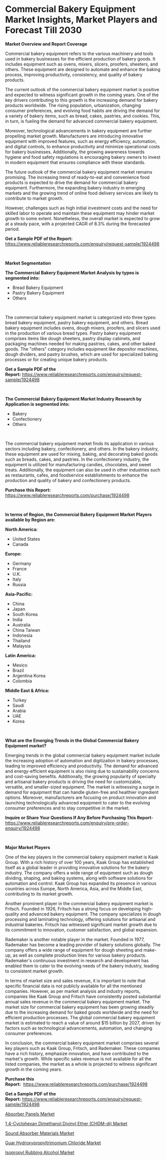 <p><h1>Commercial Bakery Equipment Market Insights, Market Players and Forecast Till 2030</h1></p><p><strong>Market Overview and Report Coverage</strong></p>
<p><p>Commercial bakery equipment refers to the various machinery and tools used in bakery businesses for the efficient production of bakery goods. It includes equipment such as ovens, mixers, slicers, proofers, sheeters, and others. These equipment are designed to automate and enhance the baking process, improving productivity, consistency, and quality of bakery products.</p><p>The current outlook of the commercial bakery equipment market is positive and expected to witness significant growth in the coming years. One of the key drivers contributing to this growth is the increasing demand for bakery products worldwide. The rising population, urbanization, changing consumer preferences, and evolving food habits are driving the demand for a variety of bakery items, such as bread, cakes, pastries, and cookies. This, in turn, is fueling the demand for advanced commercial bakery equipment.</p><p>Moreover, technological advancements in bakery equipment are further propelling market growth. Manufacturers are introducing innovative equipment with improved features, such as energy efficiency, automation, and digital controls, to enhance productivity and minimize operational costs for bakery businesses. Additionally, the growing awareness towards hygiene and food safety regulations is encouraging bakery owners to invest in modern equipment that ensures compliance with these standards.</p><p>The future outlook of the commercial bakery equipment market remains promising. The increasing trend of ready-to-eat and convenience food products is expected to drive the demand for commercial bakery equipment. Furthermore, the expanding bakery industry in emerging markets and the growing trend of online food delivery services are likely to contribute to market growth.</p><p>However, challenges such as high initial investment costs and the need for skilled labor to operate and maintain these equipment may hinder market growth to some extent. Nonetheless, the overall market is expected to grow at a steady pace, with a projected CAGR of 8.3% during the forecasted period.</p></p>
<p><strong>Get a Sample PDF of the Report:</strong> <a href="https://www.reliableresearchreports.com/enquiry/request-sample/1924498">https://www.reliableresearchreports.com/enquiry/request-sample/1924498</a></p>
<p>&nbsp;</p>
<p><strong>Market Segmentation</strong></p>
<p><strong>The Commercial Bakery Equipment Market Analysis by types is segmented into:</strong></p>
<p><ul><li>Bread Bakery Equipment</li><li>Pastry Bakery Equipment</li><li>Others</li></ul></p>
<p>&nbsp;</p>
<p><p>The commercial bakery equipment market is categorized into three types: bread bakery equipment, pastry bakery equipment, and others. Bread bakery equipment includes ovens, dough mixers, proofers, and slicers used in the production of various bread types. Pastry bakery equipment comprises items like dough sheeters, pastry display cabinets, and packaging machines needed for making pastries, cakes, and other baked goods. The "others" category includes equipment like depositor machines, dough dividers, and pastry brushes, which are used for specialized baking processes or for creating unique bakery products.</p></p>
<p><strong>Get a Sample PDF of the Report:</strong>&nbsp;<a href="https://www.reliableresearchreports.com/enquiry/request-sample/1924498">https://www.reliableresearchreports.com/enquiry/request-sample/1924498</a></p>
<p>&nbsp;</p>
<p><strong>The Commercial Bakery Equipment Market Industry Research by Application is segmented into:</strong></p>
<p><ul><li>Bakery</li><li>Confectionery</li><li>Others</li></ul></p>
<p>&nbsp;</p>
<p><p>The commercial bakery equipment market finds its application in various sectors including bakery, confectionery, and others. In the bakery industry, these equipment are used for mixing, baking, and decorating baked goods such as breads, cakes, and pastries. In the confectionery industry, the equipment is utilized for manufacturing candies, chocolates, and sweet treats. Additionally, the equipment can also be used in other industries such as restaurants, cafes, and foodservice establishments to enhance the production and quality of bakery and confectionery products.</p></p>
<p><strong>Purchase this Report:</strong>&nbsp; <a href="https://www.reliableresearchreports.com/purchase/1924498">https://www.reliableresearchreports.com/purchase/1924498</a></p>
<p>&nbsp;</p>
<p><strong>In terms of Region, the Commercial Bakery Equipment Market Players available by Region are:</strong></p>
<p>
    <p> <strong> North America: </strong>
        <ul>
            <li>United States</li>
            <li>Canada</li>
        </ul>
        </p> 
    <p> <strong> Europe: </strong>
        <ul>
            <li>Germany</li>
            <li>France</li>
            <li>U.K.</li>
            <li>Italy</li>
            <li>Russia</li>
        </ul>
        </p> 
    <p> <strong> Asia-Pacific: </strong>
        <ul>
            <li>China</li>
            <li>Japan</li>
            <li>South Korea</li>
            <li>India</li>
            <li>Australia</li>
            <li>China Taiwan</li>
            <li>Indonesia</li>
            <li>Thailand</li>
            <li>Malaysia</li>
        </ul>
        </p> 
    <p> <strong> Latin America: </strong>
        <ul>
            <li>Mexico</li>
            <li>Brazil</li>
            <li>Argentina Korea</li>
            <li>Colombia</li>
        </ul>
        </p> 
    <p> <strong> Middle East & Africa: </strong>
        <ul>
            <li>Turkey</li>
            <li>Saudi</li>
            <li>Arabia</li>
            <li>UAE</li>
            <li>Korea</li>
        </ul>
    </p>
    </p>
<p>&nbsp;</p>
<p><strong>What are the Emerging Trends in the Global Commercial Bakery Equipment market?</strong></p>
<p><p>Emerging trends in the global commercial bakery equipment market include the increasing adoption of automation and digitization in bakery processes, leading to improved efficiency and productivity. The demand for advanced and energy-efficient equipment is also rising due to sustainability concerns and cost-saving benefits. Additionally, the growing popularity of specialty and artisanal bakery products is driving the need for customizable, versatile, and smaller-sized equipment. The market is witnessing a surge in demand for equipment that can handle gluten-free and healthier ingredient options. Moreover, manufacturers are focusing on product innovation and launching technologically advanced equipment to cater to the evolving consumer preferences and to stay competitive in the market.</p></p>
<p><strong>Inquire or Share Your Questions If Any Before Purchasing This Report</strong>- <a href="https://www.reliableresearchreports.com/enquiry/pre-order-enquiry/1924498">https://www.reliableresearchreports.com/enquiry/pre-order-enquiry/1924498</a></p>
<p>&nbsp;</p>
<p><strong>Major Market Players</strong></p>
<p><p>One of the key players in the commercial bakery equipment market is Kaak Group. With a rich history of over 100 years, Kaak Group has established itself as a global leader in providing innovative solutions for the bakery industry. The company offers a wide range of equipment such as dough dividing, shaping, and baking systems, along with software solutions for automation and control. Kaak Group has expanded its presence in various countries across Europe, North America, Asia, and the Middle East, contributing to its market growth.</p><p>Another prominent player in the commercial bakery equipment market is Fritsch. Founded in 1926, Fritsch has a strong focus on developing high-quality and advanced bakery equipment. The company specializes in dough processing and laminating technology, offering solutions for artisanal and industrial bakeries. Fritsch has witnessed significant market growth due to its commitment to innovation, customer satisfaction, and global expansion.</p><p>Rademaker is another notable player in the market. Founded in 1977, Rademaker has become a leading provider of bakery solutions globally. The company offers a wide range of equipment for dough sheeting and make-up, as well as complete production lines for various bakery products. Rademaker's continuous investment in research and development has enabled them to cater to the evolving needs of the bakery industry, leading to consistent market growth.</p><p>In terms of market size and sales revenue, it is important to note that specific financial data is not publicly available for all the mentioned companies. However, as per market analysis and industry reports, companies like Kaak Group and Fritsch have consistently posted substantial annual sales revenue in the commercial bakery equipment market. The market size for commercial bakery equipment has been growing steadily due to the increasing demand for baked goods worldwide and the need for efficient production processes. The global commercial bakery equipment market is estimated to reach a value of around $15 billion by 2027, driven by factors such as technological advancements, automation, and changing consumer preferences.</p><p>In conclusion, the commercial bakery equipment market comprises several key players such as Kaak Group, Fritsch, and Rademaker. These companies have a rich history, emphasize innovation, and have contributed to the market's growth. While specific sales revenue is not available for all the listed companies, the market as a whole is projected to witness significant growth in the coming years.</p></p>
<p><strong>Purchase this Report:</strong>&nbsp;&nbsp;<a href="https://www.reliableresearchreports.com/purchase/1924498">https://www.reliableresearchreports.com/purchase/1924498</a></p>
<p></p>
<p><strong>Get a Sample PDF of the Report:</strong>&nbsp;<a href="https://www.reliableresearchreports.com/enquiry/request-sample/1924498">https://www.reliableresearchreports.com/enquiry/request-sample/1924498</a></p>
<p><p><a href="https://medium.com/@seanhunt765/analyzing-absorber-panels-market-global-industry-perspective-and-forecast-2023-to-2030-03804280a4dc">Absorber Panels Market</a></p><p><a href="https://github.com/NorbertYates/Market-Research-Report-List-2/blob/main/14-cyclohexan-dimethanol-divinyl-ether-chdm-di-market.md">1,4-Cyclohexan Dimethanol Divinyl Ether (CHDM-di) Market</a></p><p><a href="https://medium.com/@alanwatkins6h/sound-absorber-materials-nbsp-market-focuses-on-market-share-size-and-projected-forecast-till-2030-0c28896b98f0">Sound Absorber Materials Market</a></p><p><a href="https://medium.com/@jamesday5g/guar-hydroxypropyltrimonium-chloride-market-report-reveals-the-latest-trends-and-growth-21b117b00697">Guar Hydroxypropyltrimonium Chloride Market</a></p><p><a href="https://medium.com/@waltercruz6g/isopropyl-rubbing-alcohol-market-furnishes-information-on-market-share-market-trends-and-market-d5ec125c00d1">Isopropyl Rubbing Alcohol Market</a></p></p>